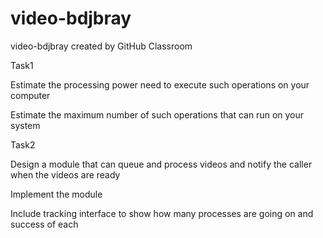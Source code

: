 # video-bdjbray
video-bdjbray created by GitHub Classroom

Task1

Estimate the processing power need to execute such operations on your computer

Estimate the maximum number of such operations that can run on your system


Task2

Design a module that can queue and process videos and notify the caller when the videos are ready

Implement the module

Include tracking interface to show how many processes are going on and success of each




